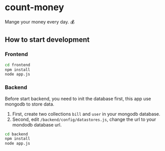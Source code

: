 # count-money

Mange your money every day. 💰

## How to start development

### Frontend

```bash
cd frontend
npm install
node app.js
```

### Backend

Before start backend, you need to init the database first, this app use mongodb to store data.

1. First, create two collections `bill` and `user` in your mongodb database.
2. Second, edit `/backend/config/datastores.js`, change the url to your mondodb database url.

```bash
cd backend
npm install
node app.js
```
